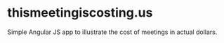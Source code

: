 thismeetingiscosting.us
=======================
Simple Angular JS app to illustrate the cost of meetings in actual dollars.